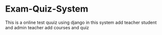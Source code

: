 # Exam-Quiz-System
This is a online test quuiz using django in this system add teacher  student and admin teacher add courses and quiz 
